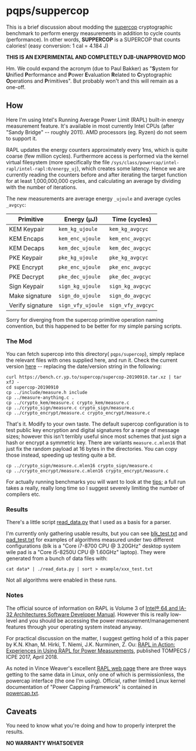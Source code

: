 # pqps/suppercop

This is a brief discussion about modding the
[supercop](https://bench.cr.yp.to/supercop.html) cryptographic benchmark to
perform energy measurements in addition to cycle counts (performance).
In other words, **SUPPERCOP** is a SUPERCOP that counts calories! 
(easy conversion: 1 cal = 4.184 J) 

**THIS IS AN EXPERIMENTAL AND COMPLETELY DJB-UNAPPROVED MOD**

Hm. We could expand the acronym (due to Paul Bakker) as 
"**S**ystem for **U**nified **P**erformance and **P**ower 
**E**valuation **R**elated to **C**ryptographic **O**perations and 
**P**rimitives". But probably won't and this will remain as a one-off.


## How

Here I'm using Intel's Running Average Power Limit (RAPL) built-in energy
measurement feature. It's available in most currently Intel CPUs (after 
"Sandy Bridge" -- roughly 2011). AMD processors (eg. Ryzen) do not seem 
to support it.

RAPL updates the energy counters approximately every 1ms, which 
is quite coarse (few million cycles). Furthermore access is performed
via the kernel virtual filesystem (more specifically the file 
`/sys/class/powercap/intel-rapl/intel-rapl:0/energy_uj`), which creates some 
latency. Hence we are currently reading the counters before and after 
iterating the target function for at least 1,000,000,000 cycles, and 
calculating an average by dividing with the number of iterations. 

The new measurements are average energy `_ujoule` and average cycles 
`_avgcyc`:

| **Primitive**		| **Energy** (μJ)	| **Time** (cycles)	|
| ----------------- | ----------------- | ----------------- |
| KEM Keypair 		| `kem_kg_ujoule`	| `kem_kg_avgcyc`	|
| KEM Encaps		| `kem_enc_ujoule`	| `kem_enc_avgcyc`	|
| KEM Decaps		| `kem_dec_ujoule`	| `kem_dec_avgcyc`	|
| PKE Keypair		| `pke_kg_ujoule`	| `pke_kg_avgcyc`	|
| PKE Encrypt		| `pke_enc_ujoule`	| `pke_enc_avgcyc`	|
| PKE Decrypt		| `pke_dec_ujoule`	| `pke_dec_avgcyc`	|
| Sign Keypair		| `sign_kg_ujoule`	| `sign_kg_avgcyc`	|
| Make signature	| `sign_do_ujoule`	| `sign_do_avgcyc`	|
| Verify signature	| `sign_vfy_ujoule`	| `sign_vfy_avgcyc`	|

Sorry for diverging from the supercop primitive operation naming convention, 
but this happened to be better for my simple parsing scripts.


### The Mod

You can fetch supercop into this directory( `pqps/supercop`), simply 
replace the relevant files with ones supplied here, and run it. Check the 
current version [here](https://bench.cr.yp.to/supercop.html) -- replacing 
the date/version string in the following:

```
curl https://bench.cr.yp.to/supercop/supercop-20190910.tar.xz | tar xfJ -
cd supercop-20190910
cp ../include/measure.h include
cp ../measure-anything.c .
cp ../crypto_kem/measure.c crypto_kem/measure.c
cp ../crypto_sign/measure.c crypto_sign/measure.c
cp ../crypto_encrypt/measure.c crypto_encrypt/measure.c
```
That's it. Modify to your own taste. The default supercop configuration
is to test public key encryption and digital signatures for a range of
message sizes; however this isn't terribly useful since most schemes
that just sign a hash or encrypt a symmetric key. There are variants
`measure.c.mlen16` that just fix the random payload at 16 bytes in the 
directories. You can copy those instead, speeding up testing quite a bit.

```
cp ../crypto_sign/measure.c.mlen16 crypto_sign/measure.c
cp ../crypto_encrypt/measure.c.mlen16 crypto_encrypt/measure.c
```

For actually running benchmarks you will want to look at the 
[tips](https://bench.cr.yp.to/tips.html); a full run takes a really, really
long time so I suggest severely limiting the number of compilers etc.


### Results

There's a little script [read_data.py](read_data.py) that I used as a basis 
for a parser. 

I'm currently only gathering usable results, but you can see 
[blk_test.txt](example/blk_test.txt) and [pad_test.txt](example/pad_test.txt)
for examples of algorithms measured under two different configurations (blk is 
a  "Core i7-8700 CPU @ 3.20GHz" desktop system wile pad is a "Core i5-8250U 
CPU @ 1.60GHz" laptop). They were generated from a bunch of data files with:
```
cat data* | ./read_data.py | sort > example/xxx_test.txt
```
Not all algorithms were enabled in these runs.

### Notes

The official source of information on RAPL is Volume 3 of 
[Intel® 64 and IA-32 Architectures Software Developer Manual](https://software.intel.com/en-us/articles/intel-sdm).
However this is really low-level and you should be accessing the power 
measurement/managemenent features through your operating system instead anyway.

For practical discussion on the matter, I suggest getting hold of a this paper 
by K.N. Khan, M. Hirki, T. Niemi, J.K. Nurminen, Z. Ou:
[RAPL in Action: Experiences in Using RAPL for Power Measurements](https://doi.org/10.1145/3177754), 
published TOMPECS / ICPE 2017, April 2018. 

As noted in Vince Weaver's excellent
[RAPL web page](http://web.eece.maine.edu/~vweaver/projects/rapl/) there
are three ways getting to the same data in Linux, only one of which is 
permissionless, the powercap interface (the one I'm using). Official, rather
limited Linux kernel documentation of "Power Capping Framework" is contained in
[powercap.txt](https://www.kernel.org/doc/Documentation/power/powercap/powercap.txt).

## Caveats

You need to know what you're doing and how to properly interpret the results.

**NO WARRANTY WHATSOEVER**
